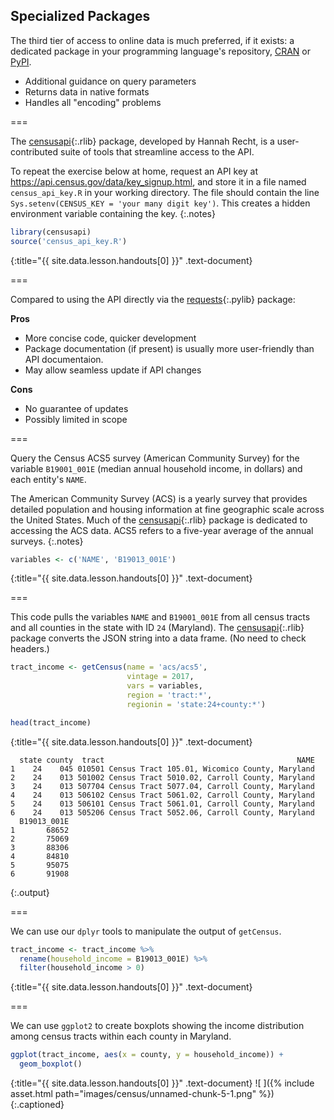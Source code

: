---
---

## Specialized Packages

The third tier of access to online data is much preferred, if it
exists: a dedicated package in your programming language's repository,
[CRAN](http://cran.r-project.org) or [PyPI](http://pypi.python.org).

- Additional guidance on query parameters
- Returns data in native formats
- Handles all "encoding" problems

===

The [censusapi](){:.rlib} package, developed by Hannah Recht,
is a user-contributed suite of tools that streamline access to the API.

To repeat the exercise below at home, request an API key at
https://api.census.gov/data/key_signup.html, and store it in a file named `census_api_key.R`
in your working directory. The file should contain the line 
`Sys.setenv(CENSUS_KEY = 'your many digit key')`. This creates a hidden
environment variable containing the key.
{:.notes}




~~~r
library(censusapi)
source('census_api_key.R')
~~~
{:title="{{ site.data.lesson.handouts[0] }}" .text-document}


===

Compared to using the API directly via the [requests](){:.pylib} package:

**Pros**
- More concise code, quicker development
- Package documentation (if present) is usually more user-friendly than API documentaion.
- May allow seamless update if API changes

**Cons**
- No guarantee of updates
- Possibly limited in scope

===

Query the Census ACS5 survey (American Community Survey) for the variable `B19001_001E` (median annual household income,
in dollars) and each entity's `NAME`.

The American Community Survey (ACS) is a yearly survey that provides detailed population
and housing information at fine geographic scale across the United States. Much of the 
[censusapi](){:.rlib} package is dedicated to accessing the ACS data. ACS5 refers to a five-year
average of the annual surveys.
{:.notes}



~~~r
variables <- c('NAME', 'B19013_001E')
~~~
{:title="{{ site.data.lesson.handouts[0] }}" .text-document}


===

This code pulls the variables `NAME` and `B19001_001E` from all census tracts and all
counties in the state with ID `24` (Maryland). The [censusapi](){:.rlib} package 
converts the JSON string into a data frame. (No need to check headers.) 



~~~r
tract_income <- getCensus(name = 'acs/acs5', 
                          vintage = 2017, 
                          vars = variables, 
                          region = 'tract:*', 
                          regionin = 'state:24+county:*')

head(tract_income)
~~~
{:title="{{ site.data.lesson.handouts[0] }}" .text-document}


~~~
  state county  tract                                           NAME
1    24    045 010501 Census Tract 105.01, Wicomico County, Maryland
2    24    013 501002 Census Tract 5010.02, Carroll County, Maryland
3    24    013 507704 Census Tract 5077.04, Carroll County, Maryland
4    24    013 506102 Census Tract 5061.02, Carroll County, Maryland
5    24    013 506101 Census Tract 5061.01, Carroll County, Maryland
6    24    013 505206 Census Tract 5052.06, Carroll County, Maryland
  B19013_001E
1       68652
2       75069
3       88306
4       84810
5       95075
6       91908
~~~
{:.output}


===

We can use our `dplyr` tools to manipulate the output of `getCensus`.



~~~r
tract_income <- tract_income %>%
  rename(household_income = B19013_001E) %>%
  filter(household_income > 0) 
~~~
{:title="{{ site.data.lesson.handouts[0] }}" .text-document}


===

We can use `ggplot2` to create boxplots showing the income distribution among
census tracts within each county in Maryland.



~~~r
ggplot(tract_income, aes(x = county, y = household_income)) +
  geom_boxplot()
~~~
{:title="{{ site.data.lesson.handouts[0] }}" .text-document}
![ ]({% include asset.html path="images/census/unnamed-chunk-5-1.png" %})
{:.captioned}


